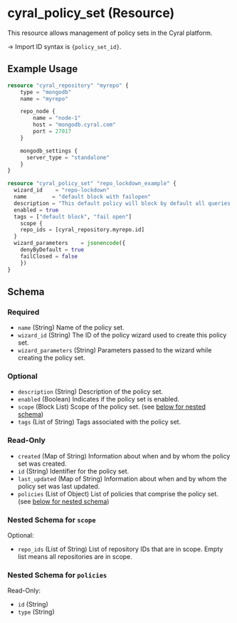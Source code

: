 # cyral_policy_set (Resource)

This resource allows management of policy sets in the Cyral platform.

-> Import ID syntax is `{policy_set_id}`.

## Example Usage

```terraform
resource "cyral_repository" "myrepo" {
    type = "mongodb"
    name = "myrepo"

    repo_node {
        name = "node-1"
        host = "mongodb.cyral.com"
        port = 27017
    }

    mongodb_settings {
      server_type = "standalone"
    }
}

resource "cyral_policy_set" "repo_lockdown_example" {
  wizard_id    = "repo-lockdown"
  name        = "default block with failopen"
  description = "This default policy will block by default all queries for myrepo except the ones not parsed by Cyral"
  enabled = true
  tags = ["default block", "fail open"]
    scope {
    repo_ids = [cyral_repository.myrepo.id]
  }
  wizard_parameters    = jsonencode({
    denyByDefault = true
    failClosed = false
    })
}
```

<!-- schema generated by tfplugindocs -->

## Schema

### Required

-   `name` (String) Name of the policy set.
-   `wizard_id` (String) The ID of the policy wizard used to create this policy set.
-   `wizard_parameters` (String) Parameters passed to the wizard while creating the policy set.

### Optional

-   `description` (String) Description of the policy set.
-   `enabled` (Boolean) Indicates if the policy set is enabled.
-   `scope` (Block List) Scope of the policy set. (see [below for nested schema](#nestedblock--scope))
-   `tags` (List of String) Tags associated with the policy set.

### Read-Only

-   `created` (Map of String) Information about when and by whom the policy set was created.
-   `id` (String) Identifier for the policy set.
-   `last_updated` (Map of String) Information about when and by whom the policy set was last updated.
-   `policies` (List of Object) List of policies that comprise the policy set. (see [below for nested schema](#nestedatt--policies))

<a id="nestedblock--scope"></a>

### Nested Schema for `scope`

Optional:

-   `repo_ids` (List of String) List of repository IDs that are in scope. Empty list means all repositories are in scope.

<a id="nestedatt--policies"></a>

### Nested Schema for `policies`

Read-Only:

-   `id` (String)
-   `type` (String)
